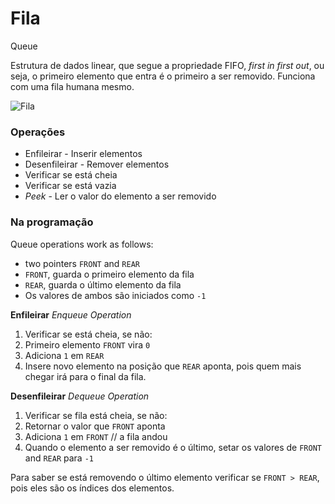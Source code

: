 # Fila
Queue

Estrutura de dados linear, que segue a propriedade FIFO, *first in first out*, ou seja, o primeiro elemento que entra é o primeiro a ser removido. Funciona com uma fila humana mesmo.

![Fila](https://cdn.programiz.com/sites/tutorial2program/files/queue.png)

### Operações
- Enfileirar - Inserir elementos
- Desenfileirar - Remover elementos
- Verificar se está cheia
- Verificar se está vazia
- *Peek* - Ler o valor do elemento a ser removido

### Na programação
Queue operations work as follows:

- two pointers `FRONT` and `REAR`
- `FRONT`, guarda o primeiro elemento da fila
- `REAR`, guarda  o último elemento da fila 
- Os valores de ambos são iniciados como `-1`

**Enfileirar**
*Enqueue Operation*

1. Verificar se está cheia, se não:
2. Primeiro elemento `FRONT` vira `0`
3. Adiciona `1` em `REAR`
4. Insere novo elemento na posição que `REAR` aponta, pois quem mais chegar irá para o final da fila.

**Desenfileirar**
*Dequeue Operation*

1. Verificar se fila está cheia, se não:
2. Retornar o valor que `FRONT` aponta
3. Adiciona `1` em `FRONT` // a fila andou
4. Quando o elemento a ser removido é o último, setar os valores de `FRONT` and `REAR` para `-1`

Para saber se está removendo o último elemento verificar se `FRONT > REAR`, pois eles são os índices dos elementos.


